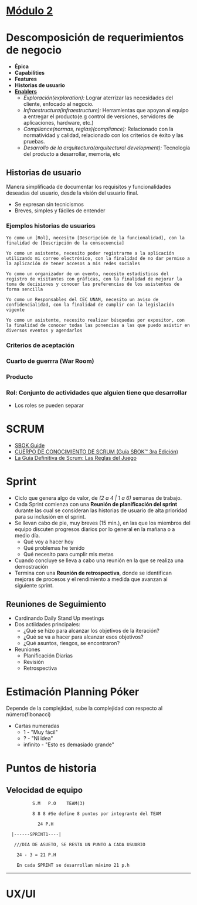 # [Módulo 2](http://dcd.tic.unam.mx/cursosadistancia/course/view.php?id=54&section=2)

# Descomposición de requerimientos de negocio
* **Épica**
* **Capabilities**
* **Features**
* **Historias de usuario**
* **[Enablers](https://www.scaledagileframework.com/enablers/)**
  - *Exploración(exploration):* Lograr aterrizar las necesidades del cliente, enfocado al negocio. 
  - *Infraestructura(infraestructure):* Herramientas que apoyan al equipo a entregar el producto(e.g control de versiones, servidores de aplicaciones, hardware, etc.)
  - *Compliance(normas, reglas)(compliance):* Relacionado con la normatividad y calidad, relacionado con los criterios de éxito y las pruebas. 
  - *Desarrollo de la arquitectura(arquitectural development):* Tecnología del producto a desarrollar, memoria, etc

## Historias de usuario

Manera simplificada de documentar los requisitos y funcionalidades deseadas del usuario, desde la visión del usuario final.

* Se expresan sin tecnicismos
* Breves, simples y fáciles de entender

### Ejemplos historias de usuarios

````
Yo como un [Rol], necesito [Descripción de la funcionalidad], con la finalidad de [Descripción de la consecuencia]

Yo como un asistente, necesito poder registrarme a la aplicación utilizando mi correo electrónico, con la finalidad de no dar permiso a la aplicación de tener accesos a mis redes sociales

Yo como un organizador de un evento, necesito estadísticas del registro de visitantes con gráficas, con la finalidad de mejorar la toma de decisiones y conocer las preferencias de los asistentes de forma sencilla

Yo como un Responsables del CEC UNAM, necesito un aviso de confidencialidad, con la finalidad de cumplir con la legislación vigente

Yo como un asistente, necesito realizar búsquedas por expositor, con la finalidad de conocer todas las ponencias a las que puedo asistir en diversos eventos y agendarlos
````

### Criterios de aceptación
### Cuarto de guerrra (War Room)
### Producto
### Rol: Conjunto de actividades que alguien tiene que desarrollar
  - Los roles se pueden separar

# SCRUM

* [SBOK Guide](https://www.scrumstudy.com/sbokguide)
* [CUERPO DE CONOCIMIENTO DE SCRUM (Guía SBOK™ 3ra Edición)](https://www.scrumstudy.com/SBOK/SCRUMstudy-SBOK-Guide-3rd-edition-spanish.pdf)
* [La Guía Definitiva de Scrum: Las Reglas del Juego](https://www.scrumguides.org/docs/scrumguide/v2017/2017-Scrum-Guide-Spanish-European.pdf)

# Sprint 

* Ciclo que genera algo de valor, de *(2 a 4 | 1 a 6)* semanas de trabajo.
* Cada Sprint comienza con una **Reunión de planificación del sprint** durante las cual se consideran las historias de usuario de alta prioridad para su inclusión en el sprint.
* Se llevan cabo de pie, muy breves (15 min.), en las que los miembros del equipo discuten progresos diarios por lo general en la mañana o a medio día.
  - Qué voy a hacer hoy
  - Qué problemas he tenido
  - Qué necesito para cumplir mis metas
 * Cuando concluye se lleva a cabo una reunión en la que se realiza una demostración
 * Termina con una **Reunión de retrospectiva**, donde se identifican mejoras de procesos y el rendimiento a medida que avanzan al siguiente sprint.

## Reuniones de Seguimiento
* Cardinando Daily Stand Up meetings
* Dos actiidades principales:
  - ¿Qué se hizo para alcanzar los objetivos de la iteración?
  - ¿Qué se va a hacer para alcanzar esos objetivos?
  - ¿Qué asuntos, riesgos, se encontraron?
* Reuniones
  - Planificación Diarias
  - Revisión 
  - Retrospectiva

# Estimación Planning Póker

Depende de la complejidad, sube la complejidad con respecto al número(fibonacci)
* Cartas numeradas
  - 1 - "Muy fácil"
  - ? - "Ni idea"
  - infinito - "Esto es demasiado grande"



 # Puntos de historia
 ## Velocidad de equipo
 
              S.M   P.O    TEAM(3)
 
              8 8 8 #Se define 8 puntos por integrante del TEAM
              
                24 P.H
                
      |------SPRINT1----|
      
       ///DIA DE ASUETO, SE RESTA UN PUNTO A CADA USUARIO
       
        24 - 3 = 21 P.H
        
        En cada SPRINT se desarrollan máximo 21 p.h
<hr></hr> 

# UX/UI

